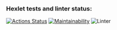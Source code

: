 ### Hexlet tests and linter status:
[![Actions Status](https://github.com/pavelbalyakin/frontend-project-lvl1/workflows/hexlet-check/badge.svg?branch=)](https://github.com/pavelbalyakin/frontend-project-lvl1/actions?query=branch:)
[![Maintainability](https://api.codeclimate.com/v1/badges/a99a88d28ad37a79dbf6/maintainability)](https://codeclimate.com/github/codeclimate/codeclimate/maintainability)
![Linter](https://github.com/pavelbalyakin/frontend-project-lvl1/actions/workflows/airbnb-lint.yml/badge.svg)
